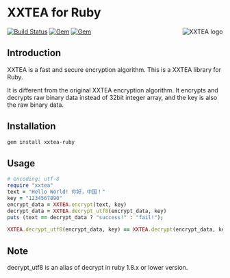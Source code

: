 # XXTEA for Ruby

<a href="https://github.com/xxtea/">
    <img src="https://avatars1.githubusercontent.com/u/6683159?v=3&s=86" alt="XXTEA logo" title="XXTEA" align="right" />
</a>

[![Build Status](https://travis-ci.org/xxtea/xxtea-ruby.svg?branch=master)](https://travis-ci.org/xxtea/xxtea-ruby)
[![Gem](https://img.shields.io/gem/v/xxtea-ruby.svg)](https://rubygems.org/gems/xxtea-ruby)
[![Gem](https://img.shields.io/gem/dt/xxtea-ruby.svg)](https://rubygems.org/gems/xxtea-ruby)

## Introduction

XXTEA is a fast and secure encryption algorithm. This is a XXTEA library for Ruby.

It is different from the original XXTEA encryption algorithm. It encrypts and decrypts raw binary data instead of 32bit integer array, and the key is also the raw binary data.

## Installation

```sh
gem install xxtea-ruby
```

## Usage

```ruby
# encoding: utf-8
require "xxtea"
text = "Hello World! 你好，中国！"
key = "1234567890"
encrypt_data = XXTEA.encrypt(text, key)
decrypt_data = XXTEA.decrypt_utf8(encrypt_data, key)
puts (text == decrypt_data ? "success!" : "fail!");
```

```ruby
XXTEA.decrypt_utf8(encrypt_data, key) == XXTEA.decrypt(encrypt_data, key).force_encoding(Encoding::UTF_8)
```

## Note

decrypt_utf8 is an alias of decrypt in ruby 1.8.x or lower version.
